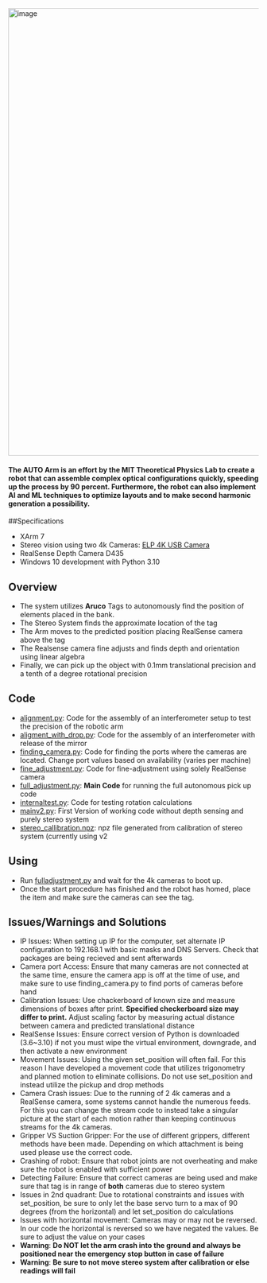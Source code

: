 <img width="900" alt="image" src="https://github.com/user-attachments/assets/158b2e49-fe04-482e-b284-c9e55afadde4">

#### The AUTO Arm is an effort by the MIT Theoretical Physics Lab to create a robot that can assemble complex optical configurations quickly, speeding up the process by 90 percent. Furthermore, the robot can also implement AI and ML techniques to optimize layouts and to make second harmonic generation a possibility.
##Specifications
 - XArm 7
 - Stereo vision using two 4k Cameras: [ELP 4K USB Camera](https://www.amazon.com/ELP-Microphone-5-50mm-Varifocal-Vari-focus/dp/B0BVFKTM6Z/ref=asc_df_B0BVFKTM6Z/?tag=hyprod-20&linkCode=df0&hvadid=693308325592&hvpos=&hvnetw=g&hvrand=53687256479189848&hvpone=&hvptwo=&hvqmt=&hvdev=c&hvdvcmdl=&hvlocint=&hvlocphy=9191806&hvtargid=pla-2088917187303&psc=1&mcid=d2580302f178300ebafadc199fc36bd2&gad_source=1)
 - RealSense Depth Camera D435
 - Windows 10 development with Python 3.10
## Overview
 - The system utilizes **Aruco** Tags to autonomously find the position of elements placed in the bank.
 - The Stereo System finds the approximate location of the tag
 - The Arm moves to the predicted position placing RealSense camera above the tag
 - The Realsense camera fine adjusts and finds depth and orientation using linear algebra
 - Finally, we can pick up the object with 0.1mm translational precision and a tenth of a degree rotational precision

## Code
- [alignment.py](https://github.com/ShrishChou/AUTO-Arm/blob/main/alginment.py): Code for the assembly of an interferometer setup to test the precision of the robotic arm
- [aligment_with_drop.py](https://github.com/ShrishChou/AUTO-Arm/blob/main/aligment_with_drop.py): Code for the assembly of an interferometer with release of the mirror
- [finding_camera.py](https://github.com/ShrishChou/AUTO-Arm/blob/main/finding_camera.py): Code for finding the ports where the cameras are located. Change port values based on availability (varies per machine)
- [fine_adjustment.py](https://github.com/ShrishChou/AUTO-Arm/blob/main/fine_adjustment.py): Code for fine-adjustment using solely RealSense camera
- [full_adjustment.py](https://github.com/ShrishChou/AUTO-Arm/blob/main/fulladjustment.py): **Main Code** for running the full autonomous pick up code
- [internaltest.py](https://github.com/ShrishChou/AUTO-Arm/blob/main/internaltest.py): Code for testing rotation calculations
- [mainv2.py](https://github.com/ShrishChou/AUTO-Arm/blob/main/mainv2.py): First Version of working code without depth sensing and purely stereo system
- [stereo_callibration.npz](https://github.com/ShrishChou/AUTO-Arm/blob/main/stereo_calibration.npz): npz file generated from calibration of stereo system (currently using v2

## Using
- Run [fulladjustment.py](https://github.com/ShrishChou/AUTO-Arm/blob/main/fulladjustment.py) and wait for the 4k cameras to boot up.
- Once the start procedure has finished and the robot has homed, place the item and make sure the cameras can see the tag.

## Issues/Warnings and Solutions
- IP Issues: When setting up IP for the computer, set alternate IP configuration to 192.168.1 with basic masks and DNS Servers. Check that packages are being recieved and sent afterwards
- Camera port Access: Ensure that many cameras are not connected at the same time, ensure the camera app is off at the time of use, and make sure to use finding_camera.py to find ports of cameras before hand
- Calibration Issues: Use chackerboard of known size and measure dimensions of boxes after print. **Specified checkerboard size may differ to print.** Adjust scaling factor by measuring actual distance between camera and predicted translational distance
- RealSense Issues: Ensure correct version of Python is downloaded (3.6~3.10) if not you must wipe the virtual environment, downgrade, and then activate a new environment
- Movement Issues: Using the given set_position will often fail. For this reason I have developed a movement code that utilizes trigonometry and planned motion to eliminate collisions. Do not use set_position and instead utilize the pickup and drop methods
- Camera Crash issues: Due to the running of 2 4k cameras and a RealSense camera, some systems cannot handle the numerous feeds. For this you can change the stream code to instead take a singular picture at the start of each motion rather than keeping continuous streams for the 4k cameras.
- Gripper VS Suction Gripper: For the use of different grippers, different methods have been made. Depending on which attachment is being used please use the correct code.
- Crashing of robot: Ensure that robot joints are not overheating and make sure the robot is enabled with sufficient power
- Detecting Failure: Ensure that correct cameras are being used and make sure that tag is in range of **both** cameras due to stereo system
- Issues in 2nd quadrant: Due to rotational constraints and issues with set_position, be sure to only let the base servo turn to a max of 90 degrees (from the horizontal) and let set_position do calculations
- Issues with horizontal movement: Cameras may or may not be reversed. In our code the horizontal is reversed so we have negated the values. Be sure to adjust the value on your cases
- **Warning**: **Do NOT let the arm crash into the ground and always be positioned near the emergency stop button in case of failure**
- **Warning**: **Be sure to not move stereo system after calibration or else readings will fail**
